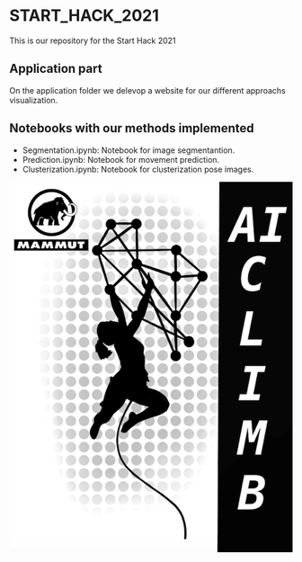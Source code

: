 # START_HACK_2021

This is our repository for the Start Hack 2021

## Application part

On the application folder we delevop a website for our different approachs visualization.

## Notebooks with our methods implemented

- Segmentation.ipynb:  Notebook for image segmentantion.
- Prediction.ipynb: Notebook for movement prediction.
- Clusterization.ipynb: Notebook for clusterization pose images.

![Graph](https://github.com/MikeDoes/START_HACK_2021/blob/main/images/Logo.png)
